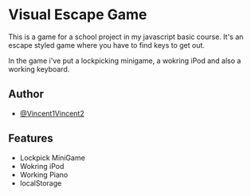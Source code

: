 # Visual Escape Game

This is a game for a school project in my javascript basic course. It's an escape styled game where you have to find keys to get out.

In the game i've put a lockpicking minigame, a wokring iPod and also a working keyboard.

## Author

- [@Vincent1Vincent2](https://github.com/Vincent1Vincent2)

## Features

- Lockpick MiniGame
- Wokring iPod
- Working Piano
- localStorage
